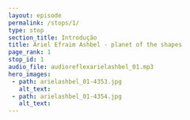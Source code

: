 ```yaml
---
layout: episode
permalink: /stops/1/
type: stop
section_title: Introdução
title: Ariel Efraim Ashbel - planet of the shapes
page_rank: 1
stop_id: 1
audio_file: audioreflexarielashbel_01.mp3
hero_images:
 - path: arielashbel_01-4353.jpg
   alt_text: 
 - path: arielashbel_01-4354.jpg
   alt_text: 
---
```

